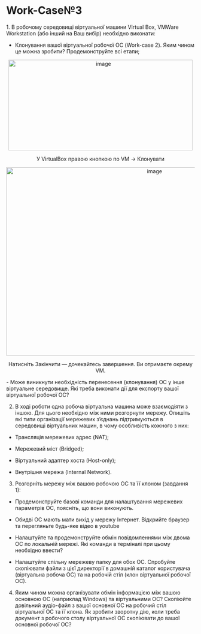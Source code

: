 <h1>Work-Case№3</h1>  
1. В робочому середовищі віртуальної машини Virtual Box, VMWare Workstation (або інший на Ваш вибір) необхідно виконати:  

- Клонування вашої віртуальної робочої ОС (Work-case 2). Яким чином це можна зробити? Продемонструйте всі етапи;
<p align="center"><img width="492" height="242" alt="image" src="https://github.com/user-attachments/assets/881fbd07-fbfd-4bdd-ab90-70ff1f27d201" /></p>
<p align="center">У VirtualBox правою кнопкою по VM → Клонувати</p>
<p align="center"><img width="777" height="503" alt="image" src="https://github.com/user-attachments/assets/f49ef1b8-e329-45fc-a13c-8921fd503d2b" /></p>
<p align="center">Натисніть Закінчити — дочекайтесь завершення. Ви отримаєте окрему VM.</p>
- Може виникнути необхідність перенесення (клонування) ОС у інше віртуальне середовище. Які треба виконати дії для експорту вашої віртуальної робочої ОС?
  
2. В ході роботи одна робоча віртуальна машина може взаємодіяти з іншою. Для цього необхідно між ними розгорнути мережу. Опишіть які типи організації мережевих з’єднань підтримуються в середовищі віртуальних машин, в чому особливість кожного з них:
   
- Трансляція мережевих адрес (NAT);
  
- Мережевий міст (Bridged);
  
- Віртуальний адаптер хоста (Host-only);
  
- Внутрішня мережа (Internal Network).
  
3. Розгорніть мережу між вашою робочою ОС та її клоном (завдання 1):
   
- Продемонструйте базові команди для налаштування мережевих параметрів ОС, поясніть, що вони виконують.
  
- Обидві ОС мають мати вихід у мережу Інтернет. Відкрийте браузер та перегляньте будь-яке відео в youtube
  
- Налаштуйте та продемонструйте обмін повідомленнями між двома ОС по локальній мережі. Які команди в терміналі при цьому необхідно ввести?
  
- Налаштуйте спільну мережеву папку для обох ОС. Спробуйте скопіювати файли з цієї директорії в домашній каталог користувача (віртуальна робоча ОС) та на робочій стіл (клон віртуальної робочої ОС).
  
4. Яким чином можна організувати обмін інформацією між вашою основною ОС (наприклад Windows) та віртуальними ОС? Скопіюйте довільний аудіо-файл з вашої основної ОС на робочий стіл віртуальної ОС та її клона. Як зробити зворотну дію, коли треба документ з робочого столу віртуальної ОС скопіювати до вашої основної робочої ОС?
